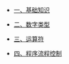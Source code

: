 * [一、基础知识](python/一、基础知识)

* [二、数字类型](python/二、数字类型)

* [三、运算符](python/三、运算符)

* [四、程序流程控制](python/四、程序流程控制)
